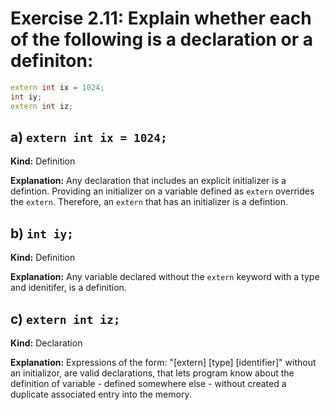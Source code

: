 # Exercise 2.11: Explain whether each of the following is a declaration or a definiton:

```cpp
extern int ix = 1024;
int iy;
extern int iz;
```

## a) `extern int ix = 1024;`

**Kind:** Definition

**Explanation:** Any declaration that includes an explicit initializer is a defintion. Providing an initializer on a variable defined as `extern` overrides the `extern`. Therefore, an `extern` that has an initializer is a defintion.

## b) `int iy;`

**Kind:** Definition

**Explanation:** Any variable declared without the `extern` keyword with a type and idenitifer, is a definition.

## c) `extern int iz;`

**Kind:** Declaration

**Explanation:** Expressions of the form: "[extern] [type] [identifier]" without an initializor, are valid declarations, that lets program know about the definition of variable - defined somewhere else - without created a duplicate associated entry into the memory.